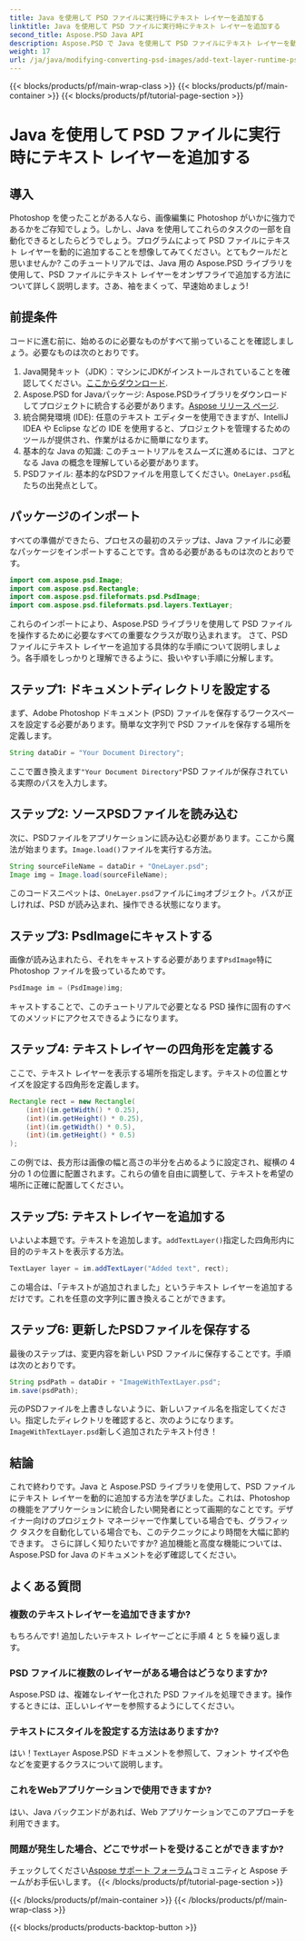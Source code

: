 ```yaml
---
title: Java を使用して PSD ファイルに実行時にテキスト レイヤーを追加する
linktitle: Java を使用して PSD ファイルに実行時にテキスト レイヤーを追加する
second_title: Aspose.PSD Java API
description: Aspose.PSD で Java を使用して PSD ファイルにテキスト レイヤーを動的に追加する方法を学びます。このステップ バイ ステップのチュートリアルに従って、エキサイティングな自動化の可能性を体験してください。
weight: 17
url: /ja/java/modifying-converting-psd-images/add-text-layer-runtime-psd-files/
---
```


{{< blocks/products/pf/main-wrap-class >}}
{{< blocks/products/pf/main-container >}}
{{< blocks/products/pf/tutorial-page-section >}}

# Java を使用して PSD ファイルに実行時にテキスト レイヤーを追加する

## 導入
Photoshop を使ったことがある人なら、画像編集に Photoshop がいかに強力であるかをご存知でしょう。しかし、Java を使用してこれらのタスクの一部を自動化できるとしたらどうでしょう。プログラムによって PSD ファイルにテキスト レイヤーを動的に追加することを想像してみてください。とてもクールだと思いませんか? このチュートリアルでは、Java 用の Aspose.PSD ライブラリを使用して、PSD ファイルにテキスト レイヤーをオンザフライで追加する方法について詳しく説明します。さあ、袖をまくって、早速始めましょう!
## 前提条件
コードに進む前に、始めるのに必要なものがすべて揃っていることを確認しましょう。必要なものは次のとおりです。
1.  Java開発キット（JDK）：マシンにJDKがインストールされていることを確認してください。[ここからダウンロード](https://www.oracle.com/java/technologies/javase-jdk11-downloads.html).
2.  Aspose.PSD for Javaパッケージ: Aspose.PSDライブラリをダウンロードしてプロジェクトに統合する必要があります。[Aspose リリース ページ](https://releases.aspose.com/psd/java/).
3. 統合開発環境 (IDE): 任意のテキスト エディターを使用できますが、IntelliJ IDEA や Eclipse などの IDE を使用すると、プロジェクトを管理するためのツールが提供され、作業がはるかに簡単になります。
4. 基本的な Java の知識: このチュートリアルをスムーズに進めるには、コアとなる Java の概念を理解している必要があります。
5.  PSDファイル: 基本的なPSDファイルを用意してください。`OneLayer.psd`私たちの出発点として。
## パッケージのインポート
すべての準備ができたら、プロセスの最初のステップは、Java ファイルに必要なパッケージをインポートすることです。含める必要があるものは次のとおりです。
```java
import com.aspose.psd.Image;
import com.aspose.psd.Rectangle;
import com.aspose.psd.fileformats.psd.PsdImage;
import com.aspose.psd.fileformats.psd.layers.TextLayer;
```
これらのインポートにより、Aspose.PSD ライブラリを使用して PSD ファイルを操作するために必要なすべての重要なクラスが取り込まれます。
さて、PSD ファイルにテキスト レイヤーを追加する具体的な手順について説明しましょう。各手順をしっかりと理解できるように、扱いやすい手順に分解します。
## ステップ1: ドキュメントディレクトリを設定する
まず、Adobe Photoshop ドキュメント (PSD) ファイルを保存するワークスペースを設定する必要があります。簡単な文字列で PSD ファイルを保存する場所を定義します。
```java
String dataDir = "Your Document Directory"; 
```
ここで置き換えます`"Your Document Directory"`PSD ファイルが保存されている実際のパスを入力します。
## ステップ2: ソースPSDファイルを読み込む
次に、PSDファイルをアプリケーションに読み込む必要があります。ここから魔法が始まります。`Image.load()`ファイルを実行する方法。
```java
String sourceFileName = dataDir + "OneLayer.psd"; 
Image img = Image.load(sourceFileName);
```
このコードスニペットは、`OneLayer.psd`ファイルに`img`オブジェクト。パスが正しければ、PSD が読み込まれ、操作できる状態になります。
## ステップ3: PsdImageにキャストする
画像が読み込まれたら、それをキャストする必要があります`PsdImage`特に Photoshop ファイルを扱っているためです。
```java
PsdImage im = (PsdImage)img;
```
キャストすることで、このチュートリアルで必要となる PSD 操作に固有のすべてのメソッドにアクセスできるようになります。
## ステップ4: テキストレイヤーの四角形を定義する
ここで、テキスト レイヤーを表示する場所を指定します。テキストの位置とサイズを設定する四角形を定義します。
```java
Rectangle rect = new Rectangle(
    (int)(im.getWidth() * 0.25),
    (int)(im.getHeight() * 0.25),
    (int)(im.getWidth() * 0.5),
    (int)(im.getHeight() * 0.5)
);
```
この例では、長方形は画像の幅と高さの半分を占めるように設定され、縦横の 4 分の 1 の位置に配置されます。これらの値を自由に調整して、テキストを希望の場所に正確に配置してください。
## ステップ5: テキストレイヤーを追加する
いよいよ本題です。テキストを追加します。`addTextLayer()`指定した四角形内に目的のテキストを表示する方法。
```java
TextLayer layer = im.addTextLayer("Added text", rect);
```
この場合は、「テキストが追加されました」というテキスト レイヤーを追加するだけです。これを任意の文字列に置き換えることができます。
## ステップ6: 更新したPSDファイルを保存する
最後のステップは、変更内容を新しい PSD ファイルに保存することです。手順は次のとおりです。
```java
String psdPath = dataDir + "ImageWithTextLayer.psd";
im.save(psdPath);
```
元のPSDファイルを上書きしないように、新しいファイル名を指定してください。指定したディレクトリを確認すると、次のようになります。`ImageWithTextLayer.psd`新しく追加されたテキスト付き！
## 結論
これで終わりです。Java と Aspose.PSD ライブラリを使用して、PSD ファイルにテキスト レイヤーを動的に追加する方法を学びました。これは、Photoshop の機能をアプリケーションに統合したい開発者にとって画期的なことです。デザイナー向けのプロジェクト マネージャーで作業している場合でも、グラフィック タスクを自動化している場合でも、このテクニックにより時間を大幅に節約できます。
さらに詳しく知りたいですか? 追加機能と高度な機能については、Aspose.PSD for Java のドキュメントを必ず確認してください。
## よくある質問
### 複数のテキストレイヤーを追加できますか?
もちろんです! 追加したいテキスト レイヤーごとに手順 4 と 5 を繰り返します。
### PSD ファイルに複数のレイヤーがある場合はどうなりますか?
Aspose.PSD は、複雑なレイヤー化された PSD ファイルを処理できます。操作するときには、正しいレイヤーを参照するようにしてください。
### テキストにスタイルを設定する方法はありますか?
はい！`TextLayer` Aspose.PSD ドキュメントを参照して、フォント サイズや色などを変更するクラスについて説明します。
### これをWebアプリケーションで使用できますか?
はい、Java バックエンドがあれば、Web アプリケーションでこのアプローチを利用できます。
### 問題が発生した場合、どこでサポートを受けることができますか?
チェックしてください[Aspose サポート フォーラム](https://forum.aspose.com/c/psd/34)コミュニティと Aspose チームがお手伝いします。
{{< /blocks/products/pf/tutorial-page-section >}}

{{< /blocks/products/pf/main-container >}}
{{< /blocks/products/pf/main-wrap-class >}}

{{< blocks/products/products-backtop-button >}}
